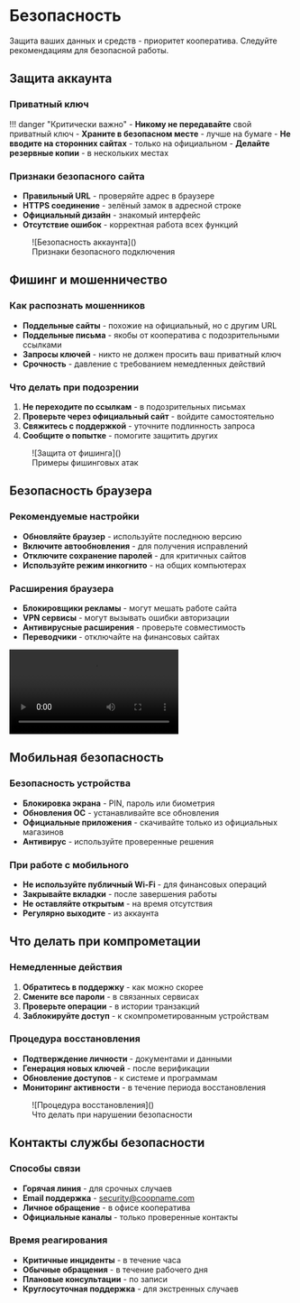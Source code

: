 # Безопасность

Защита ваших данных и средств - приоритет кооператива. Следуйте рекомендациям для безопасной работы.

## Защита аккаунта

### Приватный ключ
!!! danger "Критически важно"
    - **Никому не передавайте** свой приватный ключ
    - **Храните в безопасном месте** - лучше на бумаге
    - **Не вводите на сторонних сайтах** - только на официальном
    - **Делайте резервные копии** - в нескольких местах

### Признаки безопасного сайта
- **Правильный URL** - проверяйте адрес в браузере
- **HTTPS соединение** - зелёный замок в адресной строке
- **Официальный дизайн** - знакомый интерфейс
- **Отсутствие ошибок** - корректная работа всех функций

<figure markdown="span">
  ![Безопасность аккаунта]()<!-- Скриншот: Индикаторы безопасности -->
  <figcaption>Признаки безопасного подключения</figcaption>
</figure>

## Фишинг и мошенничество

### Как распознать мошенников
- **Поддельные сайты** - похожие на официальный, но с другим URL
- **Поддельные письма** - якобы от кооператива с подозрительными ссылками
- **Запросы ключей** - никто не должен просить ваш приватный ключ
- **Срочность** - давление с требованием немедленных действий

### Что делать при подозрении
1. **Не переходите по ссылкам** - в подозрительных письмах
2. **Проверьте через официальный сайт** - войдите самостоятельно
3. **Свяжитесь с поддержкой** - уточните подлинность запроса
4. **Сообщите о попытке** - помогите защитить других

<figure markdown="span">
  ![Защита от фишинга]()<!-- Скриншот: Примеры мошеннических попыток -->
  <figcaption>Примеры фишинговых атак</figcaption>
</figure>

## Безопасность браузера

### Рекомендуемые настройки
- **Обновляйте браузер** - используйте последнюю версию
- **Включите автообновления** - для получения исправлений
- **Отключите сохранение паролей** - для критичных сайтов
- **Используйте режим инкогнито** - на общих компьютерах

### Расширения браузера
- **Блокировщики рекламы** - могут мешать работе сайта
- **VPN сервисы** - могут вызывать ошибки авторизации
- **Антивирусные расширения** - проверьте совместимость
- **Переводчики** - отключайте на финансовых сайтах

<video controls>
  <source src="" type="video/mp4"><!-- Видео: Настройка безопасности браузера -->
  Оптимальные настройки браузера для работы с системой
</video>

## Мобильная безопасность

### Безопасность устройства
- **Блокировка экрана** - PIN, пароль или биометрия
- **Обновления ОС** - устанавливайте все обновления
- **Официальные приложения** - скачивайте только из официальных магазинов
- **Антивирус** - используйте проверенные решения

### При работе с мобильного
- **Не используйте публичный Wi-Fi** - для финансовых операций
- **Закрывайте вкладки** - после завершения работы
- **Не оставляйте открытым** - на время отсутствия
- **Регулярно выходите** - из аккаунта

## Что делать при компрометации

### Немедленные действия
1. **Обратитесь в поддержку** - как можно скорее
2. **Смените все пароли** - в связанных сервисах
3. **Проверьте операции** - в истории транзакций
4. **Заблокируйте доступ** - к скомпрометированным устройствам

### Процедура восстановления
- **Подтверждение личности** - документами и данными
- **Генерация новых ключей** - после верификации
- **Обновление доступов** - к системе и программам
- **Мониторинг активности** - в течение периода восстановления

<figure markdown="span">
  ![Процедура восстановления]()<!-- Скриншот: Алгоритм действий при компрометации -->
  <figcaption>Что делать при нарушении безопасности</figcaption>
</figure>

## Контакты службы безопасности

### Способы связи
- **Горячая линия** - для срочных случаев
- **Email поддержка** - security@coopname.com
- **Личное обращение** - в офисе кооператива
- **Официальные каналы** - только проверенные контакты

### Время реагирования
- **Критичные инциденты** - в течение часа
- **Обычные обращения** - в течение рабочего дня
- **Плановые консультации** - по записи
- **Круглосуточная поддержка** - для экстренных случаев 
